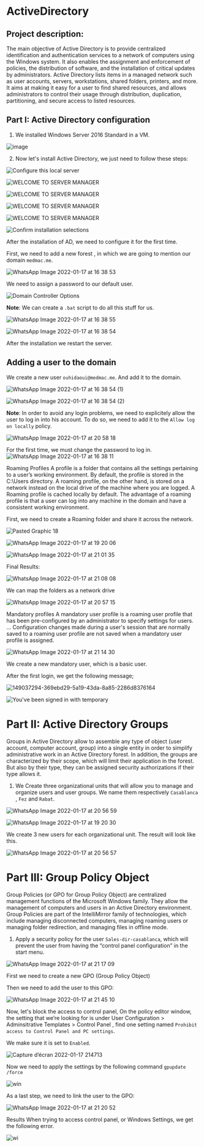 # ActiveDirectory

## Project description:

The main objective of Active Directory is to provide centralized identification and authentication services to a network of computers using the Windows system. It also enables the assignment and enforcement of policies, the distribution of software, and the installation of critical updates by administrators.
Active Directory lists items in a managed network such as user accounts, servers, workstations, shared folders, printers, and more. It aims at making it easy for a user to find shared resources, and allows administrators to control their usage through distribution, duplication, partitioning, and secure access to listed resources.

## Part I: Active Directory configuration

1. We installed Windows Server 2016 Standard in a VM.

![image](https://user-images.githubusercontent.com/56129562/149035634-199a6e52-5888-4421-b71c-818feefd13e2.png)

2. Now let's install Active Directory, we just need to follow these steps:

![Configure this local server](https://user-images.githubusercontent.com/56129562/149035682-63a03d39-25a8-401d-babf-360650b6086e.png)

![WELCOME TO SERVER MANAGER](https://user-images.githubusercontent.com/56129562/149035694-a0057d0f-f755-4815-b188-e9962eaba813.png)

![WELCOME TO SERVER MANAGER](https://user-images.githubusercontent.com/56129562/149035718-6039e775-d952-44bc-a8bd-4dbfa6ec9d66.png)

![WELCOME TO SERVER MANAGER](https://user-images.githubusercontent.com/56129562/149035736-d19b0443-a014-4b84-ba8f-49c65bfad35d.png)

![WELCOME TO SERVER MANAGER](https://user-images.githubusercontent.com/56129562/149035767-9feb640d-a7bd-41c4-82b0-478a7ff51f66.png)


![Confirm installation selections](https://user-images.githubusercontent.com/56129562/149035780-f120d7b0-e451-47df-a094-8fd330c878a0.png)

After the installation of AD, we need to configure it for the first time.

First, we need to add a new forest , in which we are going to mention our domain `medmac.me`.

![WhatsApp Image 2022-01-17 at 16 38 53](https://user-images.githubusercontent.com/53974876/149802227-98a50e95-94d7-4f5e-861f-308688bce629.jpeg)

We need to assign a password to our default user.

![Domain Controller Options](https://user-images.githubusercontent.com/56129562/149035885-57cafbc3-46c9-43ca-91cb-a77f2d9fa180.png)




**Note**: We can create a `.bat` script to do all this stuff for us.

![WhatsApp Image 2022-01-17 at 16 38 55](https://user-images.githubusercontent.com/53974876/149803405-095ccac3-1d05-4b21-ad66-272bae1c9c7e.jpeg)


![WhatsApp Image 2022-01-17 at 16 38 54](https://user-images.githubusercontent.com/53974876/149803729-c9ec3d61-f7e8-48a0-9117-cdb2b0fdbb85.jpeg)


After the installation we restart the server.


## Adding a user to the domain
We create a new user `ouhidaoui@medmac.me`. And add it to the domain.

![WhatsApp Image 2022-01-17 at 16 38 54 (1)](https://user-images.githubusercontent.com/53974876/149804098-529d7aab-b598-4953-a7d5-b13f19bf59f3.jpeg)

![WhatsApp Image 2022-01-17 at 16 38 54 (2)](https://user-images.githubusercontent.com/53974876/149804362-eb58c480-7448-46ea-8af2-36d8d72edb29.jpeg)

**Note**: In order to avoid any login problems, we need to explicitely allow the user to log in into his account. To do so, we need to add it to the `Allow log on locally` policy.

![WhatsApp Image 2022-01-17 at 20 58 18](https://user-images.githubusercontent.com/53974876/149830640-a2ae32f8-add4-4ef1-89da-a0472b757f1b.jpeg)

For the first time, we must change the password to log in.
![WhatsApp Image 2022-01-17 at 16 38 11](https://user-images.githubusercontent.com/53974876/149804679-71b0fad5-4bda-4af3-b1bf-795c54bae62b.jpeg)

Roaming Profiles
A profile is a folder that contains all the settings pertaining to a user’s working environment. By default, the profile is stored in the C:\Users directory. A roaming profile, on the other hand, is stored on a network instead on the local drive of the machine where you are logged. A Roaming profile is cached locally by default. The advantage of a roaming profile is that a user can log into any machine in the domain and have a consistent working environment.

First, we need to create a Roaming folder and share it across the network.



![Pasted Graphic 18](https://user-images.githubusercontent.com/56129562/149036941-a852cc63-0c76-487b-85ce-b0709634224e.png)


![WhatsApp Image 2022-01-17 at 19 20 06](https://user-images.githubusercontent.com/53974876/149830456-848fa18d-b181-4ef8-a92c-fe9627d724dd.jpeg)


![WhatsApp Image 2022-01-17 at 21 01 35](https://user-images.githubusercontent.com/53974876/149830892-1c28de94-8b9c-4b20-9b10-2283029bde48.jpeg)


Final Results:


![WhatsApp Image 2022-01-17 at 21 08 08](https://user-images.githubusercontent.com/53974876/149831687-62577463-edeb-421d-babf-1b65d89c86ea.jpeg)

We can map the folders as a network drive

![WhatsApp Image 2022-01-17 at 20 57 15](https://user-images.githubusercontent.com/53974876/149831851-33d3c304-b9c0-449d-ae2f-90c9cbdc2fba.jpeg)

Mandatory profiles
A mandatory user profile is a roaming user profile that has been pre-configured by an administrator to specify settings for users. ... Configuration changes made during a user's session that are normally saved to a roaming user profile are not saved when a mandatory user profile is assigned.

![WhatsApp Image 2022-01-17 at 21 14 30](https://user-images.githubusercontent.com/53974876/149832264-8d8c03d6-5fe0-49dc-937a-fbf28b306fe9.jpeg)

We create a new mandatory user, which is a basic user.

After the first login, we get the following message;

![149037294-369ebd29-5a19-43da-8a85-2286d8376164](https://user-images.githubusercontent.com/53974876/149832439-3ef50818-23f7-4cfc-8e88-aab7e70d5f4d.png)


![You've been signed in with temporary](https://user-images.githubusercontent.com/56129562/149037303-12a4a745-fbd2-4964-b770-dcc1ad56a0b1.png)



# Part II: Active Directory Groups

Groups in Active Directory allow to assemble any type of object (user account, computer account, group) into a single entity in order to simplify administrative work in an Active Directory forest. In addition, the groups are characterized by their scope, which will limit their application in the forest. But also by their type, they can be assigned security authorizations if their type allows it.
1. We Create three organizational units that will allow you to manage and organize users and user groups. We name them respectively `Casablanca` , `Fez` and `Rabat`.

![WhatsApp Image 2022-01-17 at 20 56 59](https://user-images.githubusercontent.com/53974876/149832827-36e4d201-d952-45ef-a734-a2edfc1f0d01.jpeg)


![WhatsApp Image 2022-01-17 at 19 20 30](https://user-images.githubusercontent.com/53974876/149832770-ab287cdf-1c2f-4dbb-ac83-cde7d229108b.jpeg)

We create 3 new users for each organizational unit. The result will look like this.

![WhatsApp Image 2022-01-17 at 20 56 57](https://user-images.githubusercontent.com/53974876/149832860-b018c0ea-86e4-4a89-89dd-d5776742020f.jpeg)


# Part III: Group Policy Object

Group Policies (or GPO for Group Policy Object) are centralized management functions of the Microsoft Windows family. They allow the management of computers and users in an Active Directory environment. Group Policies are part of the IntelliMirror family of technologies, which include managing disconnected computers, managing roaming users or managing folder redirection, and managing files in offline mode.

1. Apply a security policy for the user `Sales-dir-casablanca`, which will prevent the user from having the “control panel configuration” in the start menu.



![WhatsApp Image 2022-01-17 at 21 17 09](https://user-images.githubusercontent.com/53974876/149835136-1d982c4e-a8eb-43da-ab48-9dfc80e15ccc.jpeg)

First we need to create a new GPO (Group Policy Object)

Then we need to add the user to this GPO:

![WhatsApp Image 2022-01-17 at 21 45 10](https://user-images.githubusercontent.com/53974876/149835478-2a50f3e8-8cb6-40d4-94ba-e896d7501c13.jpeg)



Now, let's block the access to control panel, On the policy editor window, the setting that we’re looking for is under User Configuration > Adminsitrative Templates > Control Panel , find one setting named `Prohibit access to Control Panel and PC settings`.


We make sure it is set to `Enabled`.

![Capture d’écran 2022-01-17 214713](https://user-images.githubusercontent.com/53974876/149835318-b26b6444-7a18-4ca2-ba4f-a6cb19d55f6a.png)

Now we need to apply the settings by the following command `gpupdate /force`


![win](https://user-images.githubusercontent.com/56129562/149037875-b81ce129-5b5a-4d6e-a6f7-1ceecc302200.png)

As a last step, we need to link the user to the GPO:

![WhatsApp Image 2022-01-17 at 21 20 52](https://user-images.githubusercontent.com/53974876/149835550-b325efee-adc4-457a-bc47-b3103864814d.jpeg)

Results When trying to access control panel, or Windows Settings, we get the following error.

![wi](https://user-images.githubusercontent.com/56129562/149038024-7c51e574-4f24-40f5-a864-121c6962c9c1.png)




